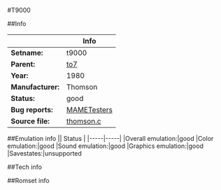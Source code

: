 #T9000

##Info

||Info|
|-----|-----|
|**Setname:**|t9000
|**Parent:**|[to7](to7.md)
|**Year:**|1980
|**Manufacturer:**|Thomson
|**Status:**|good
|**Bug reports:**|[MAMETesters](http://mametesters.org/view_all_set.php?type=1&temporary=y&search=thomson.c)
|**Source file:**|[thomson.c](https://github.com/mamedev/mame/blob/master/src/mess/drivers/thomson.c)

##Emulation info
|| Status |
|-----|-----|
|Overall emulation:|good
|Color emulation:|good
|Sound emulation:|good
|Graphics emulation:|good
|Savestates:|unsupported

##Tech info

##Romset info

<!--- START OF EDITED COMMENT DO NOT TOUCH TEXT ABOVE-->
